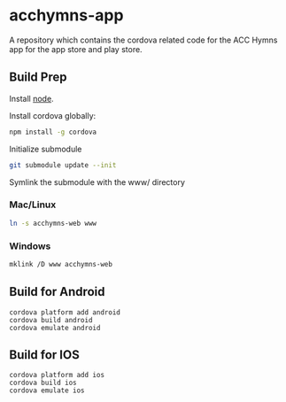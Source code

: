 # acchymns-app

A repository which contains the cordova related code for the ACC Hymns app for the app store and play store.

## Build Prep

Install [node](https://nodejs.org/en/download/current/).

Install cordova globally: 
```bash
npm install -g cordova
```

Initialize submodule
```bash
git submodule update --init
```

Symlink the submodule with the www/ directory
### Mac/Linux
```bash
ln -s acchymns-web www
```

### Windows
```bash
mklink /D www acchymns-web
```

## Build for Android

```
cordova platform add android
cordova build android
cordova emulate android
```

## Build for IOS

```
cordova platform add ios
cordova build ios
cordova emulate ios
```
